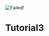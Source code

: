![Failed!](https://user-images.githubusercontent.com/73188618/133349741-bf86508b-63bc-46f1-b6dc-0e29fd27d00a.PNG)
# Tutorial3

